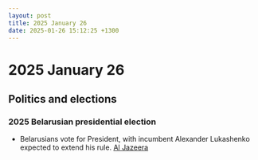 ```yaml
---
layout: post
title: 2025 January 26
date: 2025-01-26 15:12:25 +1300
---
```


# 2025 January 26

## Politics and elections

### 2025 Belarusian presidential election

- Belarusians vote for President, with incumbent Alexander Lukashenko expected to extend his rule. [Al Jazeera](https://www.aljazeera.com/amp/features/2025/1/25/lukashenko-ahead-of-2025-election-still-afraid-of-the-people)